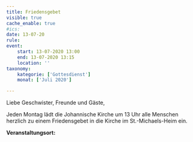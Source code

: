 ```yaml
---
title: Friedensgebet
visible: true
cache_enable: true
#ics: 
date: 13-07-20
rule: 
event:
	start: 13-07-2020 13:00
	end: 13-07-2020 13:15
	location: ''
taxonomy:
	kategorie: ['Gottesdienst']
	monat: ['Juli 2020']

---
```

Liebe Geschwister, Freunde und Gäste,

Jeden Montag lädt die Johannische Kirche um 13 Uhr alle Menschen herzlich zu einem Friedensgebet in die Kirche im St.-Michaels-Heim ein.



**Veranstaltungsort:** 


